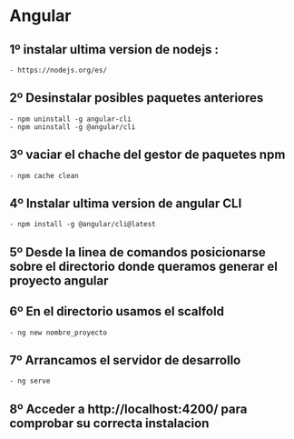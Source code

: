 # Angular
## 1º  instalar ultima version de nodejs :
	- https://nodejs.org/es/
## 2º Desinstalar posibles paquetes anteriores
	- npm uninstall -g angular-cli
	- npm uninstall -g @angular/cli
## 3º vaciar el chache del gestor de paquetes npm
	- npm cache clean
## 4º Instalar ultima version de angular CLI
	- npm install -g @angular/cli@latest
## 5º Desde la linea de comandos posicionarse sobre el directorio donde queramos generar el proyecto angular
## 6º En el directorio usamos el scalfold 
	- ng new nombre_proyecto
## 7º Arrancamos el servidor de desarrollo
	- ng serve
## 8º Acceder a http://localhost:4200/ para comprobar su correcta instalacion
